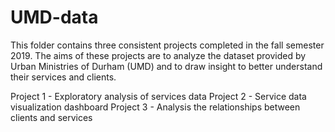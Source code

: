 # UMD-data

This folder contains three consistent projects completed in the fall semester 2019. The aims of these projects 
are to analyze the dataset provided by Urban Ministries of Durham (UMD) and to draw insight to better understand
their services and clients. 

Project 1 - Exploratory analysis of services data
Project 2 - Service data visualization dashboard 
Project 3 - Analysis the relationships between clients and services
